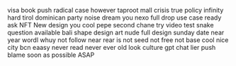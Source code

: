 visa
book
push
radical
case
however
taproot
mall
crisis
true
policy
infinity
hard
tirol
dominican
party
noise
dream
you
nexo
full
drop
use
case
ready 
ask NFT
New design 
you
cool pepe
second chane
try video test
snake
question
available
bali
shape
design
art
nude
full design
sunday date near
year
wordl
whuy
not
follow
near
rear
is not
seed
not
free
not
base
cool
nice
city
bcn
eaasy
never
read
never
ever 
old
look
culture
gpt chat
lier
push
blame
soon
as
possible
ASAP
